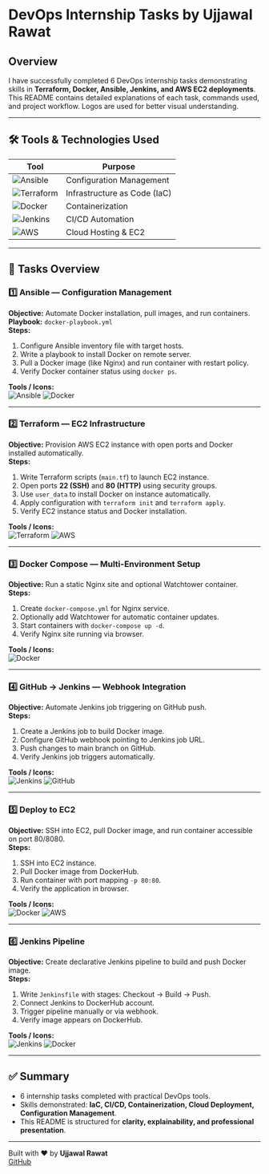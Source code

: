 # DevOps Internship Tasks by Ujjawal Rawat

## Overview
I have successfully completed 6 DevOps internship tasks demonstrating skills in **Terraform, Docker, Ansible, Jenkins, and AWS EC2 deployments**.  
This README contains detailed explanations of each task, commands used, and project workflow. Logos are used for better visual understanding.

---

## 🛠 Tools & Technologies Used
| Tool | Purpose |
|------|---------|
| ![Ansible](https://img.shields.io/badge/Ansible-EE0000?style=for-the-badge&logo=ansible&logoColor=white) | Configuration Management |
| ![Terraform](https://img.shields.io/badge/Terraform-623CE4?style=for-the-badge&logo=terraform&logoColor=white) | Infrastructure as Code (IaC) |
| ![Docker](https://img.shields.io/badge/Docker-2496ED?style=for-the-badge&logo=docker&logoColor=white) | Containerization |
| ![Jenkins](https://img.shields.io/badge/Jenkins-D24939?style=for-the-badge&logo=jenkins&logoColor=white) | CI/CD Automation |
| ![AWS](https://img.shields.io/badge/AWS-232F3E?style=for-the-badge&logo=amazon-aws&logoColor=white) | Cloud Hosting & EC2 |

---

## 📌 Tasks Overview

### 1️⃣ Ansible — Configuration Management
**Objective:** Automate Docker installation, pull images, and run containers.  
**Playbook:** `docker-playbook.yml`  
**Steps:**
1. Configure Ansible inventory file with target hosts.
2. Write a playbook to install Docker on remote server.
3. Pull a Docker image (like Nginx) and run container with restart policy.
4. Verify Docker container status using `docker ps`.

**Tools / Icons:**  
![Ansible](https://img.shields.io/badge/Ansible-EE0000?style=for-the-badge&logo=ansible&logoColor=white) ![Docker](https://img.shields.io/badge/Docker-2496ED?style=for-the-badge&logo=docker&logoColor=white)

---

### 2️⃣ Terraform — EC2 Infrastructure
**Objective:** Provision AWS EC2 instance with open ports and Docker installed automatically.  
**Steps:**
1. Write Terraform scripts (`main.tf`) to launch EC2 instance.
2. Open ports **22 (SSH)** and **80 (HTTP)** using security groups.
3. Use `user_data` to install Docker on instance automatically.
4. Apply configuration with `terraform init` and `terraform apply`.
5. Verify EC2 instance status and Docker installation.

**Tools / Icons:**  
![Terraform](https://img.shields.io/badge/Terraform-623CE4?style=for-the-badge&logo=terraform&logoColor=white) ![AWS](https://img.shields.io/badge/AWS-232F3E?style=for-the-badge&logo=amazon-aws&logoColor=white)

---

### 3️⃣ Docker Compose — Multi-Environment Setup
**Objective:** Run a static Nginx site and optional Watchtower container.  
**Steps:**
1. Create `docker-compose.yml` for Nginx service.
2. Optionally add Watchtower for automatic container updates.
3. Start containers with `docker-compose up -d`.
4. Verify Nginx site running via browser.

**Tools / Icons:**  
![Docker](https://img.shields.io/badge/Docker-2496ED?style=for-the-badge&logo=docker&logoColor=white)

---

### 4️⃣ GitHub → Jenkins — Webhook Integration
**Objective:** Automate Jenkins job triggering on GitHub push.  
**Steps:**
1. Create a Jenkins job to build Docker image.
2. Configure GitHub webhook pointing to Jenkins job URL.
3. Push changes to main branch on GitHub.
4. Verify Jenkins job triggers automatically.

**Tools / Icons:**  
![Jenkins](https://img.shields.io/badge/Jenkins-D24939?style=for-the-badge&logo=jenkins&logoColor=white) ![GitHub](https://img.shields.io/badge/GitHub-181717?style=for-the-badge&logo=github&logoColor=white)

---

### 5️⃣ Deploy to EC2
**Objective:** SSH into EC2, pull Docker image, and run container accessible on port 80/8080.  
**Steps:**
1. SSH into EC2 instance.
2. Pull Docker image from DockerHub.
3. Run container with port mapping `-p 80:80`.
4. Verify the application in browser.

**Tools / Icons:**  
![Docker](https://img.shields.io/badge/Docker-2496ED?style=for-the-badge&logo=docker&logoColor=white) ![AWS](https://img.shields.io/badge/AWS-232F3E?style=for-the-badge&logo=amazon-aws&logoColor=white)

---

### 6️⃣ Jenkins Pipeline
**Objective:** Create declarative Jenkins pipeline to build and push Docker image.  
**Steps:**
1. Write `Jenkinsfile` with stages: Checkout → Build → Push.
2. Connect Jenkins to DockerHub account.
3. Trigger pipeline manually or via webhook.
4. Verify image appears on DockerHub.

**Tools / Icons:**  
![Jenkins](https://img.shields.io/badge/Jenkins-D24939?style=for-the-badge&logo=jenkins&logoColor=white) ![Docker](https://img.shields.io/badge/Docker-2496ED?style=for-the-badge&logo=docker&logoColor=white)

---

## ✅ Summary
- 6 internship tasks completed with practical DevOps tools.  
- Skills demonstrated: **IaC, CI/CD, Containerization, Cloud Deployment, Configuration Management**.  
- This README is structured for **clarity, explainability, and professional presentation**.

---

Built with ❤️ by **Ujjawal Rawat**  
[GitHub](https://github.com/Ujjawal17-alt)
